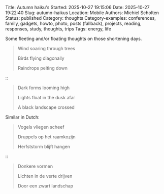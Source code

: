 Title: Autumn haiku's
Started: 2025-10-27 19:15:06
Date: 2025-10-27 19:22:40
Slug: autumn-haikus
Location: Mobile
Authors: Michiel Scholten
Status: published
Category: thoughts
Category-examples: conferences, family, gadgets, howto, photo, posts (fallback), projects, reading, responses, study, thoughts, trips
Tags: energy, life

Some fleeting and/or floating thoughts on those shortening days.

> Wind soaring through trees
>
> Birds flying diagonally
>
> Raindrops pelting down

::

> Dark forms looming high
>
> Lights float in the dusk afar
>
> A black landscape crossed

Similar in Dutch:

> Vogels vliegen scheef
>
> Druppels op het raamkozijn
>
> Herfststorm blijft hangen

::

> Donkere vormen
>
> Lichten in de verte drijven
>
> Door een zwart landschap
